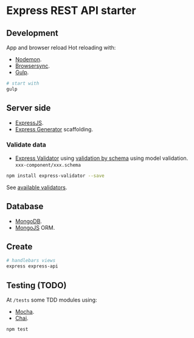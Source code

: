 # Express REST API starter

## Development

App and browser reload Hot reloading with:

* [Nodemon](https://nodemon.io/).
* [Browsersync](https://browsersync.io/).
* [Gulp](http://gulpjs.com/).

```bash
# start with 
gulp
```


## Server side
* [ExpressJS](http://expressjs.com/es/).
* [Express Generator](http://expressjs.com/es/starter/generator.html) scaffolding.

### Validate data

* [Express Validator](https://github.com/ctavan/express-validator) using [validation by schema](https://www.npmjs.com/package/express-validator#validation-by-schema) using model validation. `xxx-component/xxx.schema`

```bash
npm install express-validator --save
```

See [available validators](https://github.com/chriso/validator.js).


## Database
* [MongoDB](http://mongodb.org).
* [MongoJS](https://github.com/mafintosh/mongojs) ORM.

## Create

```bash
# handlebars views
express express-api
```

## Testing (TODO)
At `/tests` some TDD modules using:

* [Mocha](https://mochajs.org/).
* [Chai](http://chaijs.com/).

```bash
npm test
```
